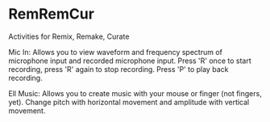 # RemRemCur
Activities for Remix, Remake, Curate

Mic In: Allows you to view waveform and frequency spectrum of microphone input and recorded microphone input. Press 'R' once to start recording, press 'R' again to stop recording. Press 'P' to play back recording.

Ell Music: Allows you to create music with your mouse or finger (not fingers, yet). Change pitch with horizontal movement and amplitude with vertical movement.
